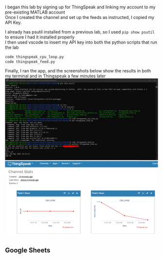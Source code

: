 I began this lab by signing up for ThingSpeak and linking my account to my pre-existing MATLAB account  
Once I created the channel and set up the feeds as instructed, I copied my API Key.  

I already has psutil installed from a previous lab, so I used ```pip show psutil``` to ensure I had it installed properly  
I then used vscode to insert my API key into both the python scripts that run the lab  
```
code thingspeak_cpu_loop.py
code thingspeak_feed.py
```
Finally, I ran the app, and the screenshots below show the results in both my terminal and in Thingspeak a few minutes later  
![terminal](thingspeak.PNG)
![thingspeak](thingspeak2.PNG)

## Google Sheets
